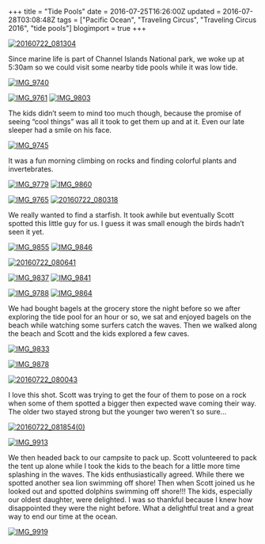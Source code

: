 +++
title = "Tide Pools"
date = 2016-07-25T16:26:00Z
updated = 2016-07-28T03:08:48Z
tags = ["Pacific Ocean", "Traveling Circus", "Traveling Circus 2016", "tide pools"]
blogimport = true 
+++

[![20160722_081304](https://lh3.googleusercontent.com/-NS0tnC02kaw/V5Z057nv0BI/AAAAAAAABa4/v-CVlN0drns/20160722_0813042.jpg?imgmax=800 "20160722_081304")](https://lh3.googleusercontent.com/-DIn7Bg5VhKg/V5Z04BUzdUI/AAAAAAAABa0/90cR1pR1i1Y/s1600-h/20160722_0813042.jpg)

 

Since marine life is part of Channel Islands National park, we woke up at 5:30am so we could visit some nearby tide pools while it was low tide.

 [![IMG_9740](https://lh3.googleusercontent.com/-V_hWkjKvs7I/V5Z07xSxHTI/AAAAAAAABbA/09B5SsRH3Fs/IMG_9740%25255B3%25255D.jpg?imgmax=800 "IMG_9740")](https://lh3.googleusercontent.com/-Kp4Z___tSg8/V5Z065_-w6I/AAAAAAAABa8/H8uzwePRjM8/s1600-h/IMG_9740.jpg)

 

[![IMG_9761](https://lh3.googleusercontent.com/-mF7EmccInAY/V5Z0-mVfu0I/AAAAAAAABbI/9X-sORi1540/IMG_9761%25255B2%25255D.jpg?imgmax=800 "IMG_9761")](https://lh3.googleusercontent.com/-PgF9F35e1CM/V5Z09FL9urI/AAAAAAAABbE/V1UPHLpF_JE/s1600-h/IMG_9761%25255B5%25255D.jpg)  [![IMG_9803](https://lh3.googleusercontent.com/-7rhUQmiIRVg/V5Z1CHCxR8I/AAAAAAAABbQ/pfapxh1N_gU/IMG_9803%25255B2%25255D.jpg?imgmax=800 "IMG_9803")](https://lh3.googleusercontent.com/-tuG0KX38JvY/V5Z1A3-sKMI/AAAAAAAABbM/kvYEIOADgxY/s1600-h/IMG_9803%25255B5%25255D.jpg)

 

The kids didn’t seem to mind too much though, because the promise of seeing “cool things” was all it took to get them up and at it.  Even our late sleeper had a smile on his face.

 

[![IMG_9745](https://lh3.googleusercontent.com/-GogoXE7hDkc/V5Z1FPfzbaI/AAAAAAAABbY/zUZSxA5m88M/IMG_97454.jpg?imgmax=800 "IMG_9745")](https://lh3.googleusercontent.com/-TgUB-6Hb6Ic/V5Z1DrOIvsI/AAAAAAAABbU/kQS-jJPTIlQ/s1600-h/IMG_97456.jpg)

 

It was a fun morning climbing on rocks and finding colorful plants and invertebrates.  

 

  [![IMG_9779](https://lh3.googleusercontent.com/-3w9XlgyRhxc/V5Z1JKGEUII/AAAAAAAABbg/7dd73CP0MLo/IMG_9779%25255B1%25255D.jpg?imgmax=800 "IMG_9779")](https://lh3.googleusercontent.com/-fFzMHja4lLM/V5Z1HoBDmdI/AAAAAAAABbc/w--XcqlzNXM/s1600-h/IMG_9779%25255B4%25255D.jpg)  [![IMG_9860](https://lh3.googleusercontent.com/-R_92Wc6mfZU/V5Z1LwOJUfI/AAAAAAAABbo/HayUksh6-iA/IMG_9860%25255B1%25255D.jpg?imgmax=800 "IMG_9860")](https://lh3.googleusercontent.com/-KEzKYm1DhGk/V5Z1Kz_VZCI/AAAAAAAABbk/maQa8BnLVyg/s1600-h/IMG_9860.jpg)

 

[![IMG_9765](https://lh3.googleusercontent.com/-HnfaOj43nrE/V5Z1O0CbW2I/AAAAAAAABbw/3ga9wBl2YVQ/IMG_9765%25255B1%25255D.jpg?imgmax=800 "IMG_9765")](https://lh3.googleusercontent.com/-DfizT-3t210/V5Z1NkHHB1I/AAAAAAAABbs/chpnVg1Pm-8/s1600-h/IMG_9765.jpg)  [![20160722_080318](https://lh3.googleusercontent.com/-XWyFk8TSj9E/V5Z1ShjbaWI/AAAAAAAABb4/Y3mRhqjbA40/20160722_080318%25255B7%25255D.jpg?imgmax=800 "20160722_080318")](https://lh3.googleusercontent.com/-vpTinP_a0A0/V5Z1RuoEPbI/AAAAAAAABb0/PwxyphjiLa8/s1600-h/20160722_080318%25255B5%25255D.jpg)

 

We really wanted to find a starfish.  It took awhile but eventually Scott spotted this little guy for us.  I guess it was small enough the birds hadn’t seen it yet.

 

[![IMG_9855](https://lh3.googleusercontent.com/-0JHiPE9Xbcc/V5Z1W6nK2bI/AAAAAAAABcA/eZ6A6gt8muM/IMG_9855%25255B4%25255D.jpg?imgmax=800 "IMG_9855")](https://lh3.googleusercontent.com/-I6gKoHI8OtM/V5Z1VIVQEXI/AAAAAAAABb8/eerVwgMVV7U/s1600-h/IMG_9855%25255B9%25255D.jpg)  [![IMG_9846](https://lh3.googleusercontent.com/-3V4jC22Z7bQ/V5Z1Y7S6o-I/AAAAAAAABcI/DMryZ-AUECw/IMG_9846%25255B2%25255D.jpg?imgmax=800 "IMG_9846")](https://lh3.googleusercontent.com/-Mpx-508b5O0/V5Z1YFPbWkI/AAAAAAAABcE/dJXQByIiQSY/s1600-h/IMG_9846%25255B5%25255D.jpg)

 

[![20160722_080641](https://lh3.googleusercontent.com/-vDOog0DYb8g/V5Z1cgPmrWI/AAAAAAAABcQ/79XMCMfPvYc/20160722_0806412.jpg?imgmax=800 "20160722_080641")](https://lh3.googleusercontent.com/-PoQkbOYnvAY/V5Z1bUx-PMI/AAAAAAAABcM/9pheU2bBkqc/s1600-h/20160722_0806411%25255B1%25255D.jpg)

 

[![IMG_9837](https://lh3.googleusercontent.com/-PEcDve3FEwM/V5Z1fmBjR3I/AAAAAAAABcY/tM3RbvUQaxU/IMG_9837%25255B2%25255D.jpg?imgmax=800 "IMG_9837")](https://lh3.googleusercontent.com/-pY2t9XEc8mk/V5Z1e6Lcf_I/AAAAAAAABcU/n7hFYIp3c_4/s1600-h/IMG_9837%25255B4%25255D.jpg)  [![IMG_9841](https://lh3.googleusercontent.com/-v38cj749QOg/V5Z1hzlm9XI/AAAAAAAABcg/P3SkD7bvZqI/IMG_98411.jpg?imgmax=800 "IMG_9841")](https://lh3.googleusercontent.com/-56UxYrAcy0Y/V5Z1hC9R5rI/AAAAAAAABcc/BD3tPeygEUQ/s1600-h/IMG_98414.jpg)  

 

[![IMG_9788](https://lh3.googleusercontent.com/-MQY2TLYf3ZY/V5Z1lLsL5iI/AAAAAAAABco/a_TVrFvvCkY/IMG_9788%25255B1%25255D.jpg?imgmax=800 "IMG_9788")](https://lh3.googleusercontent.com/-AXHfWKA5oSw/V5Z1kMHrzDI/AAAAAAAABck/LYyHQ9-DGr4/s1600-h/IMG_9788%25255B4%25255D.jpg)  [![IMG_9864](https://lh3.googleusercontent.com/-RhJIRU-cH4Y/V5Z1omrP_gI/AAAAAAAABc0/3lT5T67OoyM/IMG_98641.jpg?imgmax=800 "IMG_9864")](https://lh3.googleusercontent.com/-W0yqV6YaEyA/V5Z1nZEsyPI/AAAAAAAABcw/TjlDr1zUUvQ/s1600-h/IMG_98644.jpg)  

 

We had bought bagels at the grocery store the night before so we after exploring the tide pool for an hour or so, we sat and enjoyed bagels on the beach while watching some surfers catch the waves.  Then we walked along the beach and Scott and the kids explored a few caves.  

 

[![IMG_9833](https://lh3.googleusercontent.com/-gPWaFv4CS1E/V5Z1snSO-pI/AAAAAAAABc8/IOiwR8LTa8U/IMG_98334.jpg?imgmax=800 "IMG_9833")](https://lh3.googleusercontent.com/-iXllKDAmcoE/V5Z1q4AOBUI/AAAAAAAABc4/YFqyTW-BTwo/s1600-h/IMG_983310.jpg)

 

[![IMG_9878](https://lh3.googleusercontent.com/-7_VrtGvIpp8/V5Z1vqIxPZI/AAAAAAAABdE/oOg-iJFlqUc/IMG_9878%25255B3%25255D.jpg?imgmax=800 "IMG_9878")](https://lh3.googleusercontent.com/-EPzDpApEO7c/V5Z1ufnCGNI/AAAAAAAABdA/78IGqXnTDGY/s1600-h/IMG_9878.jpg)

 

[![20160722_080043](https://lh3.googleusercontent.com/-iT_ZI3pTmQA/V5Z1yPDWuKI/AAAAAAAABdM/v5BUEi6Qaek/20160722_0800432.jpg?imgmax=800 "20160722_080043")](https://lh3.googleusercontent.com/-hfhSIK456N0/V5Z1xEu8DyI/AAAAAAAABdI/An_cjKKZo6A/s1600-h/20160722_0800431%25255B1%25255D.jpg)

 

I love this shot.  Scott was trying to get the four of them to pose on a rock when some of them spotted a bigger then expected wave coming their way.  The older two stayed strong but the younger two weren't so sure…

 

[![20160722_081854(0)](https://lh3.googleusercontent.com/-Q6NGfzwufnA/V5Z104vv0CI/AAAAAAAABdU/OAtSzNZvdPA/20160722_08185401.jpg?imgmax=800 "20160722_081854(0)")](https://lh3.googleusercontent.com/-3h93DcdXwnM/V5Z1zgK-VvI/AAAAAAAABdQ/agz5tSUfMiE/s1600-h/20160722_08185401.jpg)

 

[![IMG_9913](https://lh3.googleusercontent.com/-APWLV35bs54/V5Z13y9KHpI/AAAAAAAABdc/elDUGtCk7fk/IMG_99132.jpg?imgmax=800 "IMG_9913")](https://lh3.googleusercontent.com/-d4ouTl1Xrxo/V5Z126jQCQI/AAAAAAAABdY/4K7ZmJhjShs/s1600-h/IMG_99135.jpg)

 

We then headed back to our campsite to pack up.  Scott volunteered to pack the tent up alone while I took the kids to the beach for a little more time splashing in the waves.  The kids enthusiastically agreed.  While there we spotted another sea lion swimming off shore!  Then when Scott joined us he looked out and spotted dolphins swimming off shore!!!  The kids, especially our oldest daughter, were delighted.  I was so thankful because I knew how disappointed they were the night before. What a delightful treat and a great way to end our time at the ocean.  

 

[![IMG_9919](https://lh3.googleusercontent.com/-7mPlNeU04gs/V5Z16gktLrI/AAAAAAAABdk/-Kb5CzDD-ec/IMG_99192.jpg?imgmax=800 "IMG_9919")](https://lh3.googleusercontent.com/-v1HR8vqQvRE/V5Z15daVSrI/AAAAAAAABdg/wWKf4DC69Es/s1600-h/IMG_99195.jpg)
